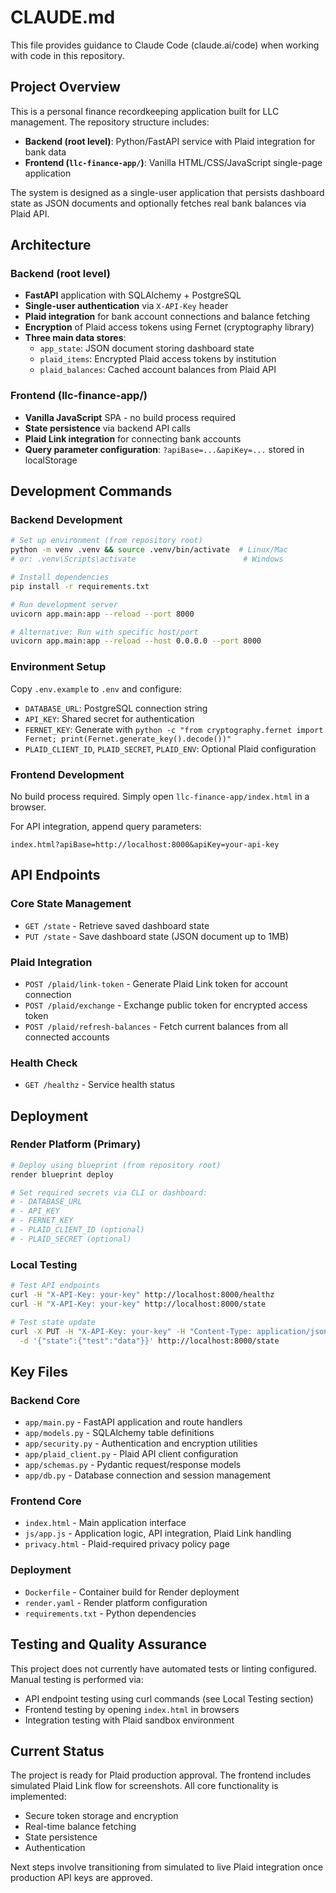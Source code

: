 # CLAUDE.md

This file provides guidance to Claude Code (claude.ai/code) when working with code in this repository.

## Project Overview

This is a personal finance recordkeeping application built for LLC management. The repository structure includes:
- **Backend (root level)**: Python/FastAPI service with Plaid integration for bank data
- **Frontend (`llc-finance-app/`)**: Vanilla HTML/CSS/JavaScript single-page application

The system is designed as a single-user application that persists dashboard state as JSON documents and optionally fetches real bank balances via Plaid API.

## Architecture

### Backend (root level)
- **FastAPI** application with SQLAlchemy + PostgreSQL
- **Single-user authentication** via `X-API-Key` header
- **Plaid integration** for bank account connections and balance fetching
- **Encryption** of Plaid access tokens using Fernet (cryptography library)
- **Three main data stores**:
  - `app_state`: JSON document storing dashboard state
  - `plaid_items`: Encrypted Plaid access tokens by institution
  - `plaid_balances`: Cached account balances from Plaid API

### Frontend (llc-finance-app/)
- **Vanilla JavaScript** SPA - no build process required
- **State persistence** via backend API calls
- **Plaid Link integration** for connecting bank accounts
- **Query parameter configuration**: `?apiBase=...&apiKey=...` stored in localStorage

## Development Commands

### Backend Development
```bash
# Set up environment (from repository root)
python -m venv .venv && source .venv/bin/activate  # Linux/Mac
# or: .venv\Scripts\activate                        # Windows

# Install dependencies
pip install -r requirements.txt

# Run development server
uvicorn app.main:app --reload --port 8000

# Alternative: Run with specific host/port
uvicorn app.main:app --reload --host 0.0.0.0 --port 8000
```

### Environment Setup
Copy `.env.example` to `.env` and configure:
- `DATABASE_URL`: PostgreSQL connection string
- `API_KEY`: Shared secret for authentication
- `FERNET_KEY`: Generate with `python -c "from cryptography.fernet import Fernet; print(Fernet.generate_key().decode())"`
- `PLAID_CLIENT_ID`, `PLAID_SECRET`, `PLAID_ENV`: Optional Plaid configuration

### Frontend Development
No build process required. Simply open `llc-finance-app/index.html` in a browser.

For API integration, append query parameters:
```
index.html?apiBase=http://localhost:8000&apiKey=your-api-key
```

## API Endpoints

### Core State Management
- `GET /state` - Retrieve saved dashboard state
- `PUT /state` - Save dashboard state (JSON document up to 1MB)

### Plaid Integration
- `POST /plaid/link-token` - Generate Plaid Link token for account connection
- `POST /plaid/exchange` - Exchange public token for encrypted access token
- `POST /plaid/refresh-balances` - Fetch current balances from all connected accounts

### Health Check
- `GET /healthz` - Service health status

## Deployment

### Render Platform (Primary)
```bash
# Deploy using blueprint (from repository root)
render blueprint deploy

# Set required secrets via CLI or dashboard:
# - DATABASE_URL
# - API_KEY  
# - FERNET_KEY
# - PLAID_CLIENT_ID (optional)
# - PLAID_SECRET (optional)
```

### Local Testing
```bash
# Test API endpoints
curl -H "X-API-Key: your-key" http://localhost:8000/healthz
curl -H "X-API-Key: your-key" http://localhost:8000/state

# Test state update
curl -X PUT -H "X-API-Key: your-key" -H "Content-Type: application/json" \
  -d '{"state":{"test":"data"}}' http://localhost:8000/state
```

## Key Files

### Backend Core
- `app/main.py` - FastAPI application and route handlers
- `app/models.py` - SQLAlchemy table definitions
- `app/security.py` - Authentication and encryption utilities
- `app/plaid_client.py` - Plaid API client configuration
- `app/schemas.py` - Pydantic request/response models
- `app/db.py` - Database connection and session management

### Frontend Core
- `index.html` - Main application interface
- `js/app.js` - Application logic, API integration, Plaid Link handling
- `privacy.html` - Plaid-required privacy policy page

### Deployment
- `Dockerfile` - Container build for Render deployment
- `render.yaml` - Render platform configuration
- `requirements.txt` - Python dependencies

## Testing and Quality Assurance

This project does not currently have automated tests or linting configured. Manual testing is performed via:
- API endpoint testing using curl commands (see Local Testing section)
- Frontend testing by opening `index.html` in browsers
- Integration testing with Plaid sandbox environment

## Current Status

The project is ready for Plaid production approval. The frontend includes simulated Plaid Link flow for screenshots. All core functionality is implemented:
- Secure token storage and encryption
- Real-time balance fetching
- State persistence
- Authentication

Next steps involve transitioning from simulated to live Plaid integration once production API keys are approved.